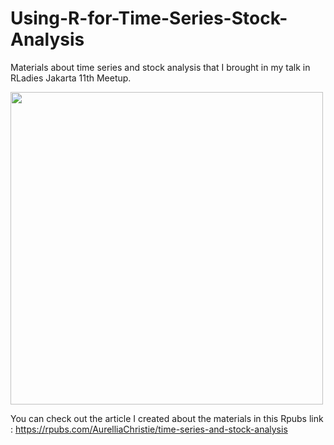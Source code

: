 # Using-R-for-Time-Series-Stock-Analysis
Materials about time series and stock analysis that I brought in my talk in RLadies Jakarta 11th Meetup.

<img src="https://user-images.githubusercontent.com/69672839/124424285-fdeb0880-dd90-11eb-981e-2db41a08a130.jpg" width="500"/>

You can check out the article I created about the materials in this Rpubs link : https://rpubs.com/AurelliaChristie/time-series-and-stock-analysis
